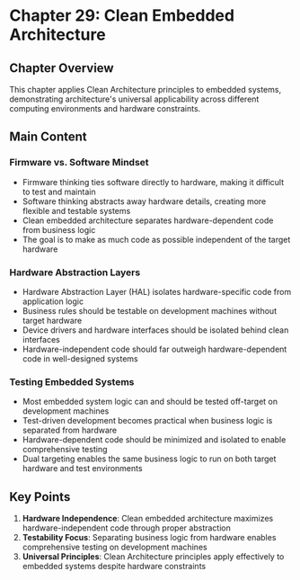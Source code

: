 # Chapter 29: Clean Embedded Architecture

## Chapter Overview
This chapter applies Clean Architecture principles to embedded systems, demonstrating architecture's universal applicability across different computing environments and hardware constraints.

## Main Content

### Firmware vs. Software Mindset
- Firmware thinking ties software directly to hardware, making it difficult to test and maintain
- Software thinking abstracts away hardware details, creating more flexible and testable systems
- Clean embedded architecture separates hardware-dependent code from business logic
- The goal is to make as much code as possible independent of the target hardware

### Hardware Abstraction Layers
- Hardware Abstraction Layer (HAL) isolates hardware-specific code from application logic
- Business rules should be testable on development machines without target hardware
- Device drivers and hardware interfaces should be isolated behind clean interfaces
- Hardware-independent code should far outweigh hardware-dependent code in well-designed systems

### Testing Embedded Systems
- Most embedded system logic can and should be tested off-target on development machines
- Test-driven development becomes practical when business logic is separated from hardware
- Hardware-dependent code should be minimized and isolated to enable comprehensive testing
- Dual targeting enables the same business logic to run on both target hardware and test environments

## Key Points
1. **Hardware Independence**: Clean embedded architecture maximizes hardware-independent code through proper abstraction
2. **Testability Focus**: Separating business logic from hardware enables comprehensive testing on development machines
3. **Universal Principles**: Clean Architecture principles apply effectively to embedded systems despite hardware constraints